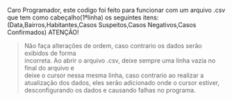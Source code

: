  Caro Programador, este codigo foi feito para funcionar com um arquivo .csv que 
 tem como cabeçalho(1ªlinha) os seguintes itens: 
 (Data,Bairros,Habitantes,Casos Suspeitos,Casos Negativos,Casos Confirmados)
 ATENÇÃO!
 > Não faça alterações de ordem, caso contrario os dados serão exibidos de forma   
 incorreta.
 > Ao abrir o arquivo .csv, deixe sempre uma linha vazia no final do arquivo e  
 deixe o cursor nessa mesma linha, caso contrario ao realizar a atualização dos 
 dados, eles serão adicionado onde o cursor estiver, desconfigurando os dados e 
 causando falhas no programa.
